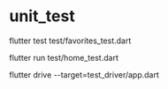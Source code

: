 # unit_test

flutter test test/favorites_test.dart 

flutter run test/home_test.dart

flutter drive --target=test_driver/app.dart 
